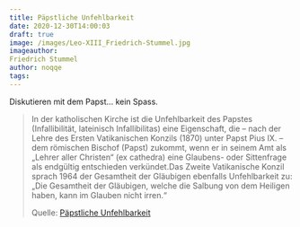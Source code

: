 ```yaml
---
title: Päpstliche Unfehlbarkeit
date: 2020-12-30T14:00:03
draft: true
image: /images/Leo-XIII_Friedrich-Stummel.jpg
imageauthor:
Friedrich Stummel
author: noqqe
tags:
---
```


Diskutieren mit dem Papst... kein Spass.

> In der katholischen Kirche ist die Unfehlbarkeit des Papstes (Infallibilität,
> lateinisch Infallibilitas) eine Eigenschaft, die – nach der Lehre des Ersten
> Vatikanischen Konzils (1870) unter Papst Pius IX. – dem römischen Bischof
> (Papst) zukommt, wenn er in seinem Amt als „Lehrer aller Christen“ (ex
> cathedra) eine Glaubens- oder Sittenfrage als endgültig entschieden
> verkündet.Das Zweite Vatikanische Konzil sprach 1964 der Gesamtheit der
> Gläubigen ebenfalls Unfehlbarkeit zu: „Die Gesamtheit der Gläubigen, welche
> die Salbung von dem Heiligen haben, kann im Glauben nicht irren.“
>
> Quelle: [Päpstliche Unfehlbarkeit](https://de.wikipedia.org/wiki/Päpstliche_Unfehlbarkeit)
